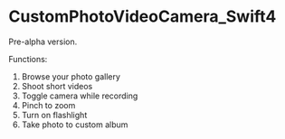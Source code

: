 # CustomPhotoVideoCamera_Swift4
Pre-alpha version.

Functions:
1. Browse your photo gallery
2. Shoot short videos
3. Toggle camera while recording
4. Pinch to zoom
5. Turn on flashlight
6. Take photo to custom album
